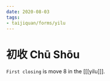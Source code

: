 ```yaml
---
date: 2020-08-03
tags:
- taijiquan/forms/yilu
---
```


# 初收 Chū Shōu

`First closing` is move 8 in the [[[yilu]]].
